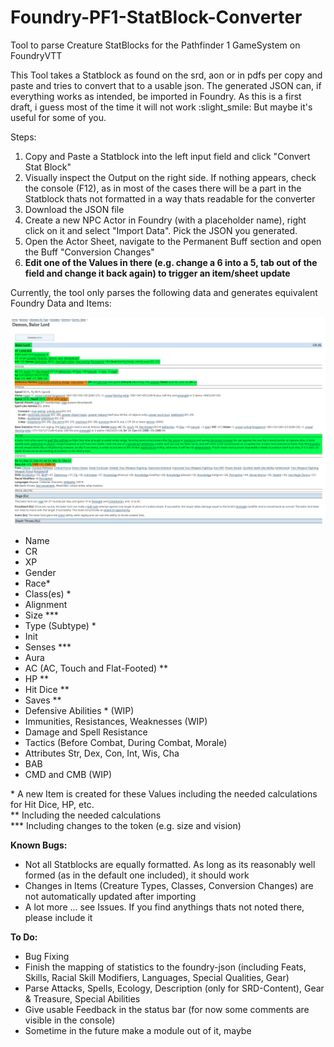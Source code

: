 # Foundry-PF1-StatBlock-Converter
Tool to parse Creature StatBlocks for the Pathfinder 1 GameSystem on FoundryVTT

This Tool takes a Statblock as found on the srd, aon or in pdfs per copy and paste and tries to convert that to a usable json. The generated JSON can, if everything works as intended, be imported in Foundry. As this is a first draft, i guess most of the time it will not work :slight_smile: But maybe it's useful for some of you.

Steps:
1. Copy and Paste a Statblock into the left input field and click "Convert Stat Block"
2. Visually inspect the Output on the right side. If nothing appears, check the console (F12), as in most of the cases there will be a part in the Statblock thats not formatted in a way thats readable for the converter
3. Download the JSON file
4. Create a new NPC Actor in Foundry (with a placeholder name), right click on it and select "Import Data". Pick the JSON you generated.
5. Open the Actor Sheet, navigate to the Permanent Buff section and open the Buff "Conversion Changes"
6. **Edit one of the Values in there (e.g. change a 6 into a 5, tab out of the field and change it back again) to trigger an item/sheet update**

Currently, the tool only parses the following data and generates equivalent Foundry Data and Items:

![Status Image](/assets/images/status.png)

*  Name
*  CR
*  XP
*  Gender
*  Race*
*  Class(es) *
*  Alignment
*  Size ***
*  Type (Subtype) *
*  Init
*  Senses ***
*  Aura
*  AC (AC, Touch and Flat-Footed) **
*  HP **
*  Hit Dice **
*  Saves **
*  Defensive Abilities * (WIP)
*  Immunities, Resistances, Weaknesses (WIP)
*  Damage and Spell Resistance
*  Tactics (Before Combat, During Combat, Morale)
*  Attributes Str, Dex, Con, Int, Wis, Cha
*  BAB
*  CMD and CMB (WIP)


\* A new Item is created for these Values including the needed calculations for Hit Dice, HP, etc.  
\*\* Including the needed calculations  
\*\*\* Including changes to the token (e.g. size and vision)

**Known Bugs:**
*  Not all Statblocks are equally formatted. As long as its reasonably well formed (as in the default one included), it should work
*  Changes in Items (Creature Types, Classes, Conversion Changes) are not automatically updated after importing
*  A lot more ... see Issues. If you find anythings thats not noted there, please include it


**To Do:**
*  Bug Fixing
*  Finish the mapping of statistics to the foundry-json (including Feats, Skills, Racial Skill Modifiers, Languages, Special Qualities, Gear)
*  Parse Attacks, Spells, Ecology, Description (only for SRD-Content), Gear & Treasure, Special Abilities
*  Give usable Feedback in the status bar (for now some comments are visible in the console)
*  Sometime in the future make a module out of it, maybe